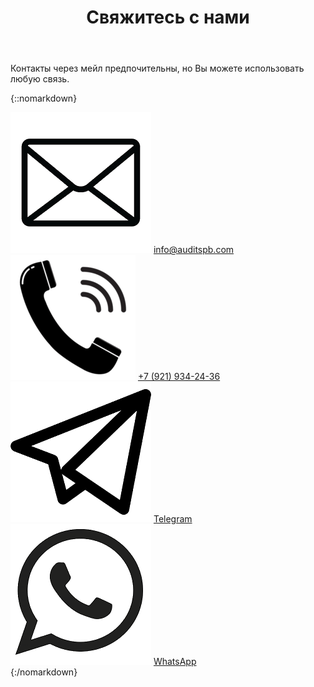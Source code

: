 ﻿---
layout: page
title: Свяжитесь с нами
share-title: Фатум | Свяжитесь с нами
---

<script src="https://www.google.com/recaptcha/api.js" async defer></script>
<script>enableSubmitContact = function(){ document.getElementById("submit_contact").disabled = false; }</script>

Контакты через мейл предпочительны, но Вы можете использовать любую связь.

{::nomarkdown}
<div class="contact-info">
    <div class="contact-item">
        <img src="/assets/img/we/mail_icon.png" alt="Email" />
        <a href="mailto:info@auditspb.com" title="Email">info@auditspb.com</a>
    </div>
    <div class="contact-item">
        <img src="/assets/img/we/phone_icon.png" alt="Phone" />
        <a href="tel:+79219342436" title="Phone">+7 (921) 934-24-36</a>
    </div>
    <div class="contact-item">
        <img src="/assets/img/we/telegram_icon.png" alt="Telegram" />
        <a href="https://t.me/your_telegram" target="_blank" title="Telegram">Telegram</a>
    </div>
    <div class="contact-item">
        <img src="/assets/img/we/whatsapp_icon.png" alt="WhatsApp" />
        <a href="https://wa.me/79219342436" target="_blank" title="WhatsApp">WhatsApp</a>
    </div>
</div>
{:/nomarkdown}
